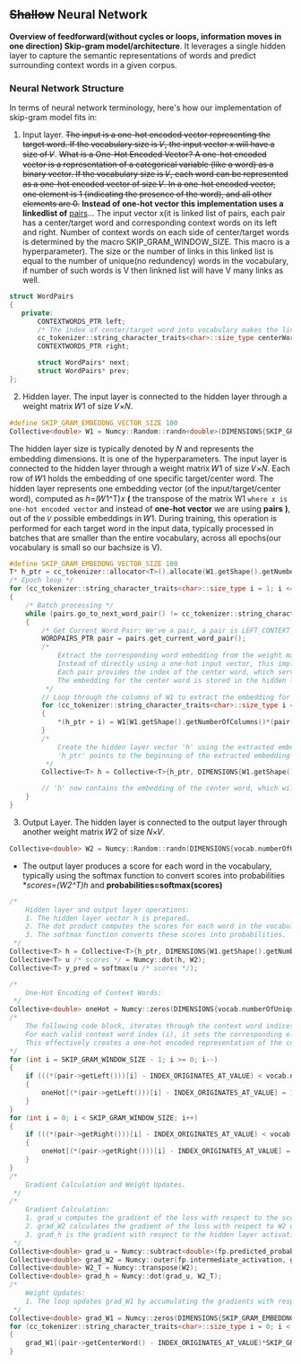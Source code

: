 ## ~~Shallow~~ Neural Network
**Overview of feedforward(without cycles or loops, information moves in one direction) Skip-gram model/architecture**. 
It leverages a single hidden layer to capture the semantic representations of words and predict surrounding context words in a given corpus.
### Neural Network Structure
In terms of neural network terminology, here's how our implementation of skip-gram model fits in:
1. Input layer.
~~The input is a one-hot encoded vector representing the target word. If the vocabulary size is 𝑉, the input vector 𝑥 will have a size of 𝑉~~. 
~~What is a One-Hot Encoded Vector?
A one-hot encoded vector is a representation of a categorical variable (like a word) as a binary vector. If the vocabulary size is 
𝑉, each word can be represented as a one-hot encoded vector of size 𝑉. In a one-hot encoded vector, one element is 1 (indicating the presence of the word), and all other elements are 0.~~
**Instead of one-hot vector this implementation uses a linkedlist of** [pairs](https://github.com/KHAAdotPK/pairs)... 
The input vector x(it is linked list of pairs, each pair has a center/target word and corresponding context words on its left and right. Number of context words on each side of center/target words is determined by the macro SKIP_GRAM_WINDOW_SIZE. This macro is a hyperparameter). The size or the number of links in this linked list is equal to the number of unique(no redundency) words in the vocabulary, if number of such words is V then linkned list will have V many links as well. 
 ```C++
struct WordPairs 
{
    private:
        CONTEXTWORDS_PTR left;
        /* The index of center/target word into vocabulary makes the linked list of pairs(or vecto x) as one-hot encoded vector */
        cc_tokenizer::string_character_traits<char>::size_type centerWord;
        CONTEXTWORDS_PTR right;

        struct WordPairs* next;
        struct WordPairs* prev;
};
```
2. Hidden layer.
 The input layer is connected to the hidden layer through a weight matrix 𝑊1 of size 𝑉×𝑁.
 ```C++
#define SKIP_GRAM_EMBEDDNG_VECTOR_SIZE 100
Collective<double> W1 = Numcy::Random::randn<double>(DIMENSIONS{SKIP_GRAM_EMBEDDNG_VECTOR_SIZE, vocab.numberOfUniqueTokens(), NULL, NULL});
```
The hidden layer size is typically denoted by 𝑁 and represents the embedding dimensions. It is one of the hyperparameters. The input layer is connected to the hidden layer through a weight matrix 𝑊1 of size 𝑉×𝑁. Each row of 𝑊1 holds the embedding of one specific target/center word. The hidden layer represents one embedding vector (of the input/target/center word), computed as ℎ=(𝑊1^T)𝑥 **(** the transpose of the matrix W1 `where 𝑥 is one-hot encoded vector` and instead of **one-hot vector** we are using **pairs** **)**, out of the `𝑉` possible embeddings in 𝑊1. During training, this operation is performed for each target word in the input data, typically processed in batches that are smaller than the entire vocabulary, across all epochs(our vocabulary is small so our bachsize is V).
```C++
#define SKIP_GRAM_EMBEDDNG_VECTOR_SIZE 100
T* h_ptr = cc_tokenizer::allocator<T>().allocate(W1.getShape().getNumberOfColumns());
/* Epoch loop */
for (cc_tokenizer::string_character_traits<char>::size_type i = 1; i <= epoch; i++)
{
    /* Batch processing */
    while (pairs.go_to_next_word_pair() != cc_tokenizer::string_character_traits<char>::eof())
    {
        /* Get Current Word Pair: We've a pair, a pair is LEFT_CONTEXT_WORD/S CENTER_WORD and RIGHT_CONTEXT_WORD/S */
        WORDPAIRS_PTR pair = pairs.get_current_word_pair();        
        /*
            Extract the corresponding word embedding from the weight matrix 𝑊1.
            Instead of directly using a one-hot input vector, this implementation uses a linked list of word pairs.
            Each pair provides the index of the center word, which serves to extract the relevant embedding from 𝑊1.
            The embedding for the center word is stored in the hidden layer vector h.
         */
        // Loop through the columns of W1 to extract the embedding for the center word.
        for (cc_tokenizer::string_character_traits<char>::size_type i = 0; i < W1.getShape().getNumberOfColumns(); i++)
        {
            *(h_ptr + i) = W1[W1.getShape().getNumberOfColumns()*(pair->getCenterWord() - INDEX_ORIGINATES_AT_VALUE) + i];
        }
        /*
            Create the hidden layer vector 'h' using the extracted embedding values. 
            'h_ptr' points to the beginning of the extracted embedding and DIMENSIONS specifies the size of the hidden layer vector.
         */
        Collective<T> h = Collective<T>{h_ptr, DIMENSIONS{W1.getShape().getNumberOfColumns(), 1, NULL, NULL}};

        // 'h' now contains the embedding of the center word, which will be used for further computations
    }
}
```
3. Output Layer.
The hidden layer is connected to the output layer through another weight matrix 𝑊2 of size 𝑁×𝑉.
```C++
Collective<double> W2 = Numcy::Random::randn(DIMENSIONS{vocab.numberOfUniqueTokens(), SKIP_GRAM_EMBEDDNG_VECTOR_SIZE, NULL, NULL});
```
+ The output layer produces a score for each word in the vocabulary, typically using the softmax function to convert scores into probabilities **scores=(W2^T)*h** and **probabilities=softmax(scores)**
```C++
/*
    Hidden layer and output layer operations:
    1. The hidden layer vector ℎ is prepared.
    2. The dot product computes the scores for each word in the vocabulary.
    3. The softmax function converts these scores into probabilities. 
 */
Collective<T> h = Collective<T>{h_ptr, DIMENSIONS{W1.getShape().getNumberOfColumns(), 1, NULL, NULL}};
Collective<T> u /* scores */ = Numcy::dot(h, W2);
Collective<T> y_pred = softmax(u /* scores */);

/*
    One-Hot Encoding of Context Words:
 */
Collective<double> oneHot = Numcy::zeros(DIMENSIONS{vocab.numberOfUniqueTokens(), 1, NULL, NULL});
/*
    The following code block, iterates through the context word indices (left and right) from the pair object.
    For each valid context word index (i), it sets the corresponding element in the oneHot vector to 1.
    This effectively creates a one-hot encoded representation of the context words.
*/
for (int i = SKIP_GRAM_WINDOW_SIZE - 1; i >= 0; i--)
{       
    if (((*(pair->getLeft()))[i] - INDEX_ORIGINATES_AT_VALUE) < vocab.numberOfUniqueTokens())
    {
        oneHot[(*(pair->getLeft()))[i] - INDEX_ORIGINATES_AT_VALUE] = 1;
    }
}
for (int i = 0; i < SKIP_GRAM_WINDOW_SIZE; i++)
{
    if (((*(pair->getRight()))[i] - INDEX_ORIGINATES_AT_VALUE) < vocab.numberOfUniqueTokens())
    {
        oneHot[(*(pair->getRight()))[i] - INDEX_ORIGINATES_AT_VALUE] = 1;
    }        
}
/*
    Gradient Calculation and Weight Updates.
 */    
/*
    Gradient Calculation:
    1. grad_u computes the gradient of the loss with respect to the scores by subtracting the one-hot encoded vector from the predicted probabilities.
    2. grad_W2 calculates the gradient of the loss with respect to W2 using the outer product of the hidden layer activations and grad_u.
    3. grad_h is the gradient with respect to the hidden layer activations, obtained by multiplying grad_u with the transpose of 𝑊2.
 */    
Collective<double> grad_u = Numcy::subtract<double>(fp.predicted_probabilities, oneHot);
Collective<double> grad_W2 = Numcy::outer(fp.intermediate_activation, grad_u);
Collective<double> W2_T = Numcy::transpose(W2);
Collective<double> grad_h = Numcy::dot(grad_u, W2_T);
/*
    Weight Updates:
    1. The loop updates grad_W1 by accumulating the gradients with respect to 𝑊1 for the center word.
 */
Collective<double> grad_W1 = Numcy::zeros(DIMENSIONS{SKIP_GRAM_EMBEDDNG_VECTOR_SIZE, vocab.numberOfUniqueTokens(), NULL, NULL});
for (cc_tokenizer::string_character_traits<char>::size_type i = 0; i < grad_W1.getShape().getNumberOfColumns(); i++)
{
    grad_W1[(pair->getCenterWord() - INDEX_ORIGINATES_AT_VALUE)*SKIP_GRAM_EMBEDDNG_VECTOR_SIZE + i] += grad_h[i];
}
```

